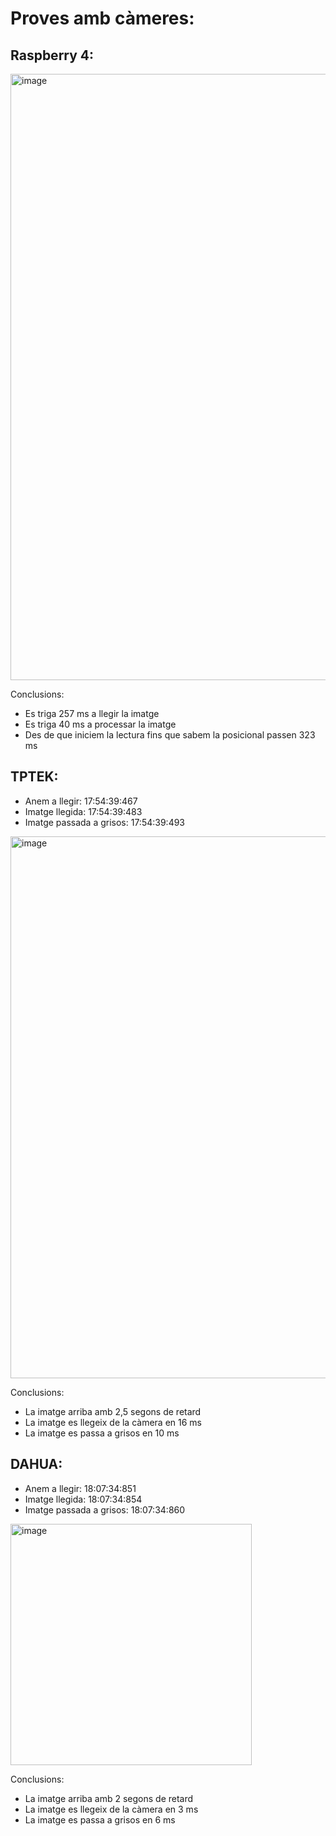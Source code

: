 # Proves amb càmeres:

## Raspberry 4:

  <img width="970" alt="image" src="https://github.com/user-attachments/assets/99bbdc0f-a610-4bf9-983d-d54297f82999">

  Conclusions:
  - Es triga 257 ms a llegir la imatge
  - Es triga 40 ms a processar la imatge
  - Des de que iniciem la lectura fins que sabem la posicional passen 323 ms

## TPTEK:

  - Anem a llegir: 17:54:39:467
  - Imatge llegida: 17:54:39:483
  - Imatge passada a grisos: 17:54:39:493
  
  <img width="867" alt="image" src="https://github.com/user-attachments/assets/ee0c514f-3978-4e99-8690-0b094c9ff02a">
  
  Conclusions:
  - La imatge arriba amb 2,5 segons de retard
  - La imatge es llegeix de la càmera en 16 ms
  - La imatge es passa a grisos en 10 ms

## DAHUA:

  - Anem a llegir: 18:07:34:851
  - Imatge llegida: 18:07:34:854
  - Imatge passada a grisos: 18:07:34:860

  <img width="386" alt="image" src="https://github.com/user-attachments/assets/789b181d-ea4e-4a8c-a530-e0ad80110261">

  Conclusions:
  - La imatge arriba amb 2 segons de retard
  - La imatge es llegeix de la càmera en 3 ms
  - La imatge es passa a grisos en 6 ms
